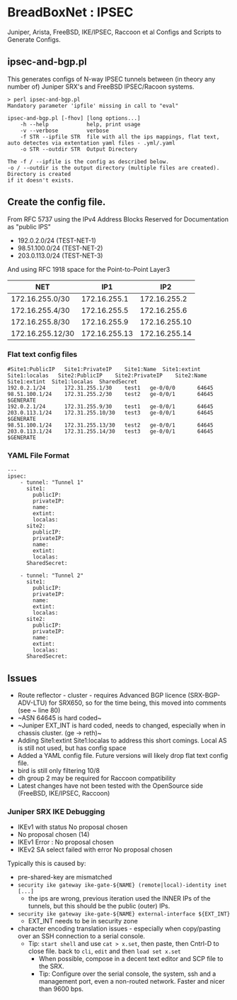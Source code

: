 # BreadBoxNet : IPSEC
Juniper, Arista, FreeBSD, IKE/IPSEC, Raccoon et al Configs and Scripts to Generate Configs.

## ipsec-and-bgp.pl

This generates configs of N-way IPSEC tunnels between (in theory any number of)
Juniper SRX's and FreeBSD IPSEC/Racoon systems.

```
> perl ipsec-and-bgp.pl
Mandatory parameter 'ipfile' missing in call to "eval"

ipsec-and-bgp.pl [-fhov] [long options...]
	-h --help            help, print usage
	-v --verbose         verbose
	-f STR --ipfile STR  file with all the ips mappings, flat text, auto detectes via extentation yaml files - .yml/.yaml
	-o STR --outdir STR  Output Directory

The -f / --ipfile is the config as described below.
-o / --outdir is the output directory (multiple files are created).  Directory is created
if it doesn't exists.
```

## Create the config file.

From RFC 5737 using the IPv4 Address Blocks Reserved for Documentation as "public IPS"

 * 192.0.2.0/24 (TEST-NET-1)
 * 98.51.100.0/24 (TEST-NET-2)
 * 203.0.113.0/24 (TEST-NET-3)

And using RFC 1918 space for the Point-to-Point Layer3

| NET | IP1| IP2|
| ----------- | ----------- | ----------- |
| 172.16.255.0/30	| 172.16.255.1 | 172.16.255.2 |
| 172.16.255.4/30 |	172.16.255.5 | 172.16.255.6 |
| 172.16.255.8/30 | 172.16.255.9 |  172.16.255.10 |
| 172.16.255.12/30 | 172.16.255.13 | 172.16.255.14 |


### Flat text config files
```
#Site1:PublicIP   Site1:PrivateIP    Site1:Name  Site1:extint  Site1:localas   Site2:PublicIP    Site2:PrivateIP    Site2:Name  Site1:extint  Site1:localas  SharedSecret
192.0.2.1/24      172.31.255.1/30    test1   ge-0/0/0       64645      98.51.100.1/24    172.31.255.2/30    test2   ge-0/0/1       64645      $GENERATE
192.0.2.1/24      172.31.255.9/30    test1   ge-0/0/1       64645      203.0.113.1/24    172.31.255.10/30   test3   ge-0/0/1       64645      $GENERATE
98.51.100.1/24    172.31.255.13/30   test2   ge-0/0/1       64645      203.0.113.1/24    172.31.255.14/30   test3   ge-0/0/1       64645      $GENERATE
```

### YAML File Format
```
---
ipsec:
    - tunnel: "Tunnel 1"
      site1:
        publicIP:
        privateIP:
        name:
        extint:
        localas:
      site2:
        publicIP:
        privateIP:
        name:
        extint:
        localas:
      SharedSecret:

    - tunnel: "Tunnel 2"
      site1:
        publicIP:
        privateIP:
        name:
        extint:
        localas:
      site2:
        publicIP:
        privateIP:
        name:
        extint:
        localas:
      SharedSecret:
```

## Issues

* Route reflector - cluster - requires Advanced BGP licence (SRX-BGP-ADV-LTU) for SRX650, so for the time being, this moved into comments (see ~ line 80)
* ~ASN 64645 is hard coded~
* ~Juniper EXT_INT is hard coded, needs to changed, especially when in chassis cluster. (ge -> reth)~
* Adding Site1:extint  Site1:localas to address this short comings.  Local AS is still not used, but has config space
* Added a YAML config file.  Future versions will likely drop flat text config file.
* bird is still only filtering 10/8
* dh group 2 may be required for Raccoon compatibility
* Latest changes have not been tested with the OpenSource side (FreeBSD, IKE/IPSEC, Raccoon)

### Juniper SRX IKE Debugging
* IKEv1 with status No proposal chosen
* No proposal chosen (14)
* IKEv1 Error : No proposal chosen
* IKEv2 SA select failed with error No proposal chosen

Typically this is caused by:
* pre-shared-key are mismatched
* `security ike gateway ike-gate-${NAME} (remote|local)-identity inet [...]`
	* the ips are wrong, previous iteration used the INNER IPs of the tunnels, but this should be the public (outer) IPs.
* `security ike gateway ike-gate-${NAME} external-interface ${EXT_INT}`
	* EXT_INT needs to be in security zone
* character encoding translation issues - especially when copy/pasting over an SSH connection to a serial console.
  * Tip: `start shell` and use `cat > x.set`, then paste, then Cntrl-D to close file.  back to `cli`, `edit` and then `load set x.set`
	* When possible, compose in a decent text editor and SCP file to the SRX.
	* Tip: Configure over the serial console, the system, ssh and a management port, even a non-routed network.  Faster and nicer than 9600 bps. 
